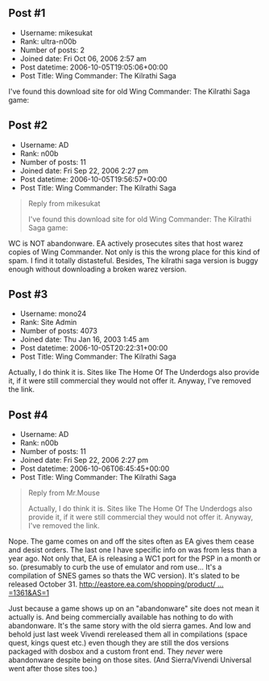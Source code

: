 ## Post #1
- Username: mikesukat
- Rank: ultra-n00b
- Number of posts: 2
- Joined date: Fri Oct 06, 2006 2:57 am
- Post datetime: 2006-10-05T19:05:06+00:00
- Post Title: Wing Commander: The Kilrathi Saga

I've found this download site for old Wing Commander: The Kilrathi Saga game:
<SNIP>
## Post #2
- Username: AD
- Rank: n00b
- Number of posts: 11
- Joined date: Fri Sep 22, 2006 2:27 pm
- Post datetime: 2006-10-05T19:56:57+00:00
- Post Title: Wing Commander: The Kilrathi Saga

> Reply from mikesukat
>
> I've found this download site for old Wing Commander: The Kilrathi Saga game:

WC is NOT abandonware. EA actively prosecutes sites that host warez copies of Wing Commander.  Not only is this the wrong place for this kind of spam. I find it totally distasteful.  Besides, The kilrathi saga version is buggy enough without downloading a broken warez version.
## Post #3
- Username: mono24
- Rank: Site Admin
- Number of posts: 4073
- Joined date: Thu Jan 16, 2003 1:45 am
- Post datetime: 2006-10-05T20:22:31+00:00
- Post Title: Wing Commander: The Kilrathi Saga

Actually, I do think it is. Sites like The Home Of The Underdogs also provide it, if it were still commercial they would not offer it. Anyway, I've removed the link.
## Post #4
- Username: AD
- Rank: n00b
- Number of posts: 11
- Joined date: Fri Sep 22, 2006 2:27 pm
- Post datetime: 2006-10-06T06:45:45+00:00
- Post Title: Wing Commander: The Kilrathi Saga

> Reply from Mr.Mouse
>
> Actually, I do think it is. Sites like The Home Of The Underdogs also provide it, if it were still commercial they would not offer it. Anyway, I've removed the link.

Nope.   The game comes on and off the sites often as EA gives them cease and desist orders.   The last one I have specific info on was from less than a year ago.  Not only that, EA is releasing a WC1 port for the PSP in a month or so.   (presumably to curb the use of emulator and rom use... It's a compilation of SNES games so thats the WC version).  It's slated to be released October 31.  [http://eastore.ea.com/shopping/product/ ... =1361&AS=1](http://eastore.ea.com/shopping/product/detailmain.jsp?itemID=1361&itemType=PRODUCT&iMainCat=0&iSubCat=0&iSubSubCat=0&iProductID=1361&AS=1) 

Just because a game shows up on an "abandonware" site does not mean it actually is.   And being commercially available has nothing to do with abandonware.  It's the same story with the old sierra games.   And low and behold just last week Vivendi rereleased them all in compilations (space quest, kings quest etc.) even though they are still the dos versions packaged with dosbox and a custom front end.   They *never* were abandonware despite being on those sites.   (And Sierra/Vivendi Universal went after those sites too.)
